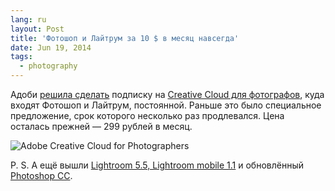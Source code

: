 ```yaml
---
lang: ru
layout: Post
title: 'Фотошоп и Лайтрум за 10 $ в месяц навсегда'
date: Jun 19, 2014
tags:
  - photography
---
```


Адоби [решила сделать](http://www.photographybay.com/2014/06/18/adobes-creative-cloud-photography-plan-becomes-permanent-fixture) подписку на [Creative Cloud для фотографов](https://creative.adobe.com/plans/photography), куда входят Фотошоп и Лайтрум, постоянной. Раньше это было специальное предложение, срок которого несколько раз продлевался. Цена осталась прежней — 299 рублей в месяц.

![Adobe Creative Cloud for Photographers](/images/blog/adobe-cc-photographers.png)

P. S. А ещё вышли [Lightroom 5.5, Lightroom mobile 1.1](http://www.lightroomqueen.com/whats-new-in-lightroom-5-4-lr-mobile-1-1/) и обновлённый [Photoshop CC](http://www.adobe.com/ru/products/photoshop/features.html).
